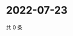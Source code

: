 # 2022-07-23

共 0 条

<!-- BEGIN WEIBO -->
<!-- 最后更新时间 Sat Jul 23 2022 02:20:51 GMT+0800 (China Standard Time) -->

<!-- END WEIBO -->
